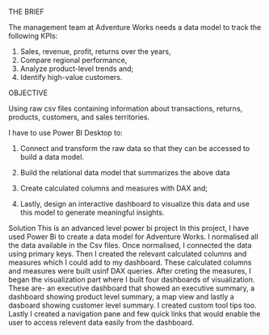 THE BRIEF

The management team at Adventure Works needs a data model to track the following KPIs: 
1. Sales, revenue, profit, returns over the years,
2. Compare regional performance,
3. Analyze product-level trends and;
4. Identify high-value customers.

OBJECTIVE

Using raw csv files containing information about transactions, returns, products, customers, and sales territories.

I have to use Power BI Desktop to:

1. Connect and transform the raw data so that they can be accessed to build a data model.

2. Build the relational data model that summarizes the above data 

3. Create calculated columns and measures with DAX and;

4. Lastly, design an interactive dashboard to visualize this data and use this model to generate meaningful insights.

Solution
This is an advanced level power bi project
In this project, I have used Power Bi to create a data model for Adventure Works. I normalised all the data available in the Csv files. Once normalised, I connected the data using primary keys. Then I created the relevant calculated columns and measures which I could add to my dashboard. These calculated columns and measures were built usinf DAX queries. 
After creting the measures, I began the visualization part where I built four dashboards of visualization. These are- an executive dashboard that showed an executive summary, a dashboard showing product level summary, a map view and lastly a dasboard showing customer level summary. I created custom tool tips too. Lastly I created a navigation pane and few quick links that would enable the user to access relevent data easily from the dashboard.  

